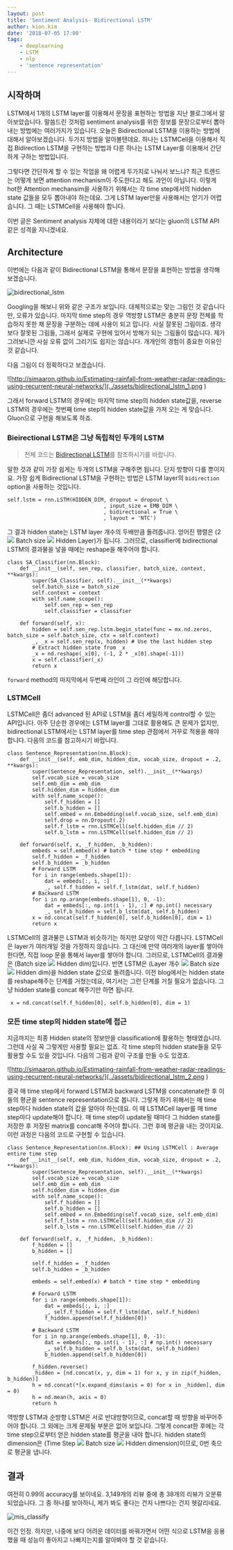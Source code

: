 ```yaml
---
layout: post
title: 'Sentiment Analysis- Bidirectional LSTM'
author: kion.kim
date: '2018-07-05 17:00'
tags:
    - deeplearning
    - LSTM
    - nlp
    - 'sentence representation'
---  
```

  
  
## 시작하며
  
  
LSTM에서 1개의 LSTM layer를 이용해서 문장을 표현하는 방법을 지난 블로그에서 알아보았습니다. 말씀드린 것처럼 sentiment analysis를 위한 정보를 문장으로부터 뽑아내는 방법에는 여러가지가 있습니다. 오늘은 Bidirectional LSTM을 이용하는 방법에 대해서 알아보겠습니다. 두가지 방법을 알아볼텐데요. 하나는 LSTMCell을 이용해서 직접 Bidirection LSTM을 구현하는 방법과 다른 하나는 LSTM Layer를 이용해서 간단하게 구하는 방법입니다.
  
그렇다면 간단하게 할 수 있는 작업을 왜 어렵게 두가지로 나눠서 보느냐? 최근 트렌드는 어떻게 보면 attention mechanism이 주도한다고 해도 과언이 아닙니다. 이렇게 hot한 Attention mechansim을 사용하기 위해서는 각 time step에서의 hidden state 값들을 모두 뽑아내야 하는데요. 그게 LSTM layer만을 사용해서는 얻기가 어렵습니다. 그 때는 LSTMCell을 사용해야 합니다.
  
이번 글은 Sentiment analysis 자체에 대한 내용이라기 보다는 gluon의 LSTM API 같은 성격을 지니겠네요.
  
  
## Architecture
  
  
이번에는 다음과 같이 Bidirectional LSTM을 통해서 문장을 표현하는 방법을 생각해 보겠습니다.
  
![bidirectional_lstm](../assets/bidirectional_lstm.jpeg )
  
Googling을 해보니 위와 같은 구조가 보입니다. 대체적으로는 맞는 그림인 것 같습니다만, 오류가 있습니다. 마지막 time step의 경우 역방향 LSTM은 충분히 문장 전체를 학습하지 못한 채 문장을 구분하는 데에 사용이 되고 맙니다. 사실 잘못된 그림이죠. 생각보다 잘못된 그림들, 그래서 실제로 구현에 있어서 방해가 되는 그림들이 많습니다. 제가 그려보니깐 사실 오류 없이 그리기도 쉽지는 않습니다. 개개인의 경험이 중요한 이유인 것 같습니다.
  
다음 그림이 더 정확하다고 보겠습니다.
  
![http://simaaron.github.io/Estimating-rainfall-from-weather-radar-readings-using-recurrent-neural-networks/](../assets/bidirectional_lstm_1.png )
  
그래서 forward LSTM의 경우에는 마지막 time step의 hidden state값을, reverse LSTM의 경우에는 첫번째 time step의 hidden state값을 가져 오는 게 맞습니다. Gluon으로 구현을 해보도록 하죠.
  
  
### Bieirectional LSTM은 그냥 독립적인 두개의 LSTM
  
  
> 전체 코드는 [Bidirectional LSTM](http://210.121.159.217:9090/kionkim/stat-analysis/blob/master/nlp_models/notebooks/text_classification_bidirectional_LSTM_representation_lfw.ipynb )를 참조하시기를 바랍니다.
  
  
말한 것과 같이 가장 쉽게는 두개의 LSTM을 구해주면 됩니다. 단지 방향이 다를 뿐이지요. 가장 쉽게 Bidirectional LSTM을 구현하는 방법은 LSTM layer의 `bidirection` option을 사용하는 것입니다.
  
```
self.lstm = rnn.LSTM(HIDDEN_DIM, dropout = dropout \
                               , input_size = EMB_DIM \
                               , bidirectional = True \
                               , layout = 'NTC')
```
  
그 결과 hidden state는 LSTM layer 개수의 두배만큼 돌려줍니다. 얻어진 행렬은 (2 <img src="https://latex.codecogs.com/gif.latex?&#x5C;times"/> Batch size <img src="https://latex.codecogs.com/gif.latex?&#x5C;times"/> Hidden Layer)가 됩니다. 그러므로, classifier에 bidirectional LSTM의 결과물을 넣을 때에는 reshape을 해주어야 합니다.
  
```
class SA_Classifier(nn.Block):
    def __init__(self, sen_rep, classifier, batch_size, context, **kwargs):
        super(SA_Classifier, self).__init__(**kwargs)
        self.batch_size = batch_size
        self.context = context
        with self.name_scope():
            self.sen_rep = sen_rep
            self.classifier = classifier
  
    def forward(self, x):
        hidden = self.sen_rep.lstm.begin_state(func = mx.nd.zeros, batch_size = self.batch_size, ctx = self.context)
        _, _x = self.sen_rep(x, hidden) # Use the last hidden step
        # Extract hidden state from _x
        _x = nd.reshape(_x[0], (-1, 2 * _x[0].shape[-1]))
        x = self.classifier(_x)
        return x  
```
  
`forward` method의 마지막에서 두번째 라인이 그 라인에 해당합니다.
  
### LSTMCell
  
  
LSTMCell은 좀더 advanced 된 API로 LSTM을 좀더 세밀하게 control할 수 있는 API입니다. 아주 단순한 경우에는 LSTM layer를 그대로 활용해도 큰 문제가 없지만, bidirectional LSTM에서는 LSTM layer를 time step 관점에서 거꾸로 적용을 해야 합니다. 다음의 코드를 참고하시기 바랍니다.
  
```
class Sentence_Representation(nn.Block):
    def __init__(self, emb_dim, hidden_dim, vocab_size, dropout = .2, **kwargs):
        super(Sentence_Representation, self).__init__(**kwargs)
        self.vocab_size = vocab_size
        self.emb_dim = emb_dim
        self.hidden_dim = hidden_dim
        with self.name_scope():
            self.f_hidden = []
            self.b_hidden = []
            self.embed = nn.Embedding(self.vocab_size, self.emb_dim)
            self.drop = nn.Dropout(.2)
            self.f_lstm = rnn.LSTMCell(self.hidden_dim // 2)
            self.b_lstm = rnn.LSTMCell(self.hidden_dim // 2)
  
    def forward(self, x, _f_hidden, _b_hidden):
        embeds = self.embed(x) # batch * time step * embedding
        self.f_hidden = _f_hidden
        self.b_hidden = _b_hidden
        # Forward LSTM
        for i in range(embeds.shape[1]):
            dat = embeds[:, i, :]
            _, self.f_hidden = self.f_lstm(dat, self.f_hidden)
        # Backward LSTM
        for i in np.arange(embeds.shape[1], 0, -1):
            dat = embeds[:, np.int(i - 1), :] # np.int() necessary
            _, self.b_hidden = self.b_lstm(dat, self.b_hidden)
        x = nd.concat(self.f_hidden[0], self.b_hidden[0], dim = 1)
        return x
```
  
LSTMCell의 결과물은 LSTM과 비슷하기는 하지만 모양이 약간 다릅니다. LSTMCell은 layer가 여러개일 것을 가정하지 않습니다. 그 대신에 만약 여러개의 layer를 쌓아야 한다면, 직접 loop 문을 통해서 layer를 쌓아야 합니다. 그러므로, LSTMCell의 결과물은 (Batch size <img src="https://latex.codecogs.com/gif.latex?&#x5C;times"/> Hidden dim)입니다. 반면 LSTM은 (Layer 개수 <img src="https://latex.codecogs.com/gif.latex?&#x5C;times"/> Batch size <img src="https://latex.codecogs.com/gif.latex?&#x5C;times"/> Hidden dim)을 hidden state 값으로 돌려줍니다. 이전 blog에서는 hidden state를 reshape해주는 단계를 거쳤는데요, 여기서는 그런 단계를 거칠 필요가 없습니다. 그냥 hidden state를 concat 해주기만 하면 됩니다.
  
```
 x = nd.concat(self.f_hidden[0], self.b_hidden[0], dim = 1)
```
  
### 모든 time step의 hidden state에 접근
  
  
지금까지는 최종 Hidden state의 정보만을 classification에 활용하는 형태였습니다. 그런데 사실 꼭 그렇게만 사용할 필요는 없죠. 각 time step의 hidden state들을 모두 활용할 수도 있을 것입니다. 다음의 그림과 같이 구조를 만들 수도 있겠죠.
  
![http://simaaron.github.io/Estimating-rainfall-from-weather-radar-readings-using-recurrent-neural-networks/](../assets/bidirectional_lstm_2.png )
  
결국 매 time step에서 forward LSTM과 backward LSTM을 concatenate한 후 이들의 평균을 sentence representation으로 봅니다. 그렇게 하기 위해서는 매 time step마다 hidden state의 값을 알아야 하는데요. 이 때 LSTMCell layer를 매 time step마다 update해야 합니다. 매 time step이 update될 때마다 그 hidden state를 저장한 후 저장된 matrix를 concat해 주어야 합니다. 그런 후에 평균을 내는 것이지요. 이런 과정은 다음의 코드로 구현할 수 있습니다.
  
```
class Sentence_Representation(nn.Block): ## Using LSTMCell : Average entire time step
    def __init__(self, emb_dim, hidden_dim, vocab_size, dropout = .2, **kwargs):
        super(Sentence_Representation, self).__init__(**kwargs)
        self.vocab_size = vocab_size
        self.emb_dim = emb_dim
        self.hidden_dim = hidden_dim
        with self.name_scope():
            self.f_hidden = []
            self.b_hidden = []
            self.embed = nn.Embedding(self.vocab_size, self.emb_dim)
            self.f_lstm = rnn.LSTMCell(self.hidden_dim // 2)
            self.b_lstm = rnn.LSTMCell(self.hidden_dim // 2)
  
    def forward(self, x, _f_hidden, _b_hidden):
        f_hidden = []
        b_hidden = []
  
        self.f_hidden = _f_hidden
        self.b_hidden = _b_hidden
  
        embeds = self.embed(x) # batch * time step * embedding
  
        # Forward LSTM
        for i in range(embeds.shape[1]):
            dat = embeds[:, i, :]
            _, self.f_hidden = self.f_lstm(dat, self.f_hidden)
            f_hidden.append(self.f_hidden[0])
  
        # Backward LSTM
        for i in np.arange(embeds.shape[1], 0, -1):
            dat = embeds[:, np.int(i - 1), :] # np.int() necessary
            _, self.b_hidden = self.b_lstm(dat, self.b_hidden)
            b_hidden.append(self.b_hidden[0])
  
        f_hidden.reverse()
        _hidden = [nd.concat(x, y, dim = 1) for x, y in zip(f_hidden, b_hidden)]
        h = nd.concat(*[x.expand_dims(axis = 0) for x in _hidden], dim = 0)
        h = nd.mean(h, axis = 0)
        return h
```
  
역방향 LSTM과 순방향 LSTM은 서로 반대방향이므로, concat할 때 방향을 바꾸어주어야 합니다. 그 외에는 크게 문제될 부분은 없어 보입니다. 그렇게 concat한 후에는 각 time step으로부터 얻은 hidden state를 평균을 내야 합니다. hidden state의 dimension은 (Time Step <img src="https://latex.codecogs.com/gif.latex?&#x5C;times"/> Batch size <img src="https://latex.codecogs.com/gif.latex?&#x5C;times"/> Hidden dimension)이므로, 0번 축으로 평균을 냅니다.
  
  
  
## 결과
  
  
여전히 0.99의 accuracy를 보이네요. 3,149개의 리뷰 중에 총 38개의 리뷰가 오분류되었습니다. 그 중 하나를 보아하니, 제가 봐도 좋다는 건지 나쁘다는 건지 헷갈리네요. 
  
![mis_classify](../assets/mis_classify.png )
  
이건 인정. 하지만, 나중에 보다 어려운 데이터를 바꿔가면서 어떤 식으로 LSTM을 응용했을 때 성능이 좋아지고 나빠지는지를 알아봐야 할 것 같습니다.
  